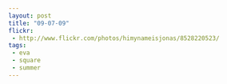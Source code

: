 ```yaml
---
layout: post
title: "09-07-09"
flickr:
 - http://www.flickr.com/photos/himynameisjonas/8528220523/
tags:
 - eva
 - square
 - summer
---
```

